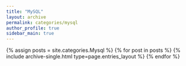 ```yaml
---
title: "MySQL"
layout: archive
permalink: categories/mysql
author_profile: true
sidebar_main: true
---
```



{% assign posts = site.categories.Mysql %}
{% for post in posts %} {% include archive-single.html type=page.entries_layout %} {% endfor %}

